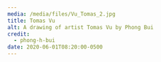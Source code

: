 ```yaml
---
media: /media/files/Vu_Tomas_2.jpg
title: Tomas Vu
alt: A drawing of artist Tomas Vu by Phong Bui
credit:
  - phong-h-bui
date: 2020-06-01T08:20:00-0500
---
```

